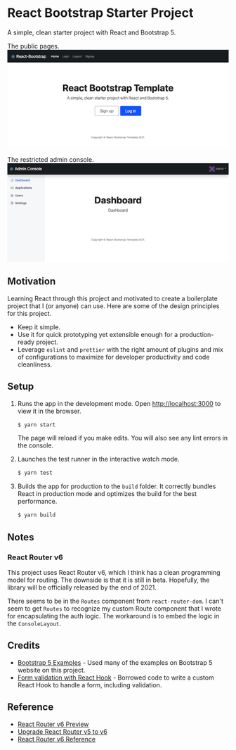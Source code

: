 # React Bootstrap Starter Project

A simple, clean starter project with React and Bootstrap 5.

The public pages.
![Screenshot of a public page](screenshot_public.png)

The restricted admin console.
![Screenshot of the admin console](screenshot_console.png)

## Motivation

Learning React through this project and motivated to create a boilerplate project that I (or anyone) can use. Here are some of the design principles for this project.

* Keep it simple.
* Use it for quick prototyping yet extensible enough for a production-ready project.
* Leverage `eslint` and `prettier` with the right amount of plugins and mix of configurations to maximize for developer productivity and code cleanliness.

## Setup

1. Runs the app in the development mode. Open [http://localhost:3000](http://localhost:3000) to view it in the browser.

   ```bash
   $ yarn start
   ```

   The page will reload if you make edits. You will also see any lint errors in the console.

1. Launches the test runner in the interactive watch mode.

   ```bash
   $ yarn test
   ```

1. Builds the app for production to the `build` folder. It correctly bundles React in production mode and optimizes the build for the best performance.

   ```bash
   $ yarn build
   ```

## Notes

### React Router v6

This project uses React Router v6, which I think has a clean programming model for routing. The downside is that it is still in beta. Hopefully, the library will be officially released by the end of 2021.

There seems to be in the `Routes` component from `react-router-dom`. I can't seem to get `Routes` to recognize my custom Route component that I wrote for encapsulating the auth logic. The workaround is to embed the logic in the `ConsoleLayout`.

## Credits

* [Bootstrap 5 Examples](https://getbootstrap.com/docs/5.1/examples) - Used many of the examples on Bootstrap 5 website on this project.
* [Form validation with React Hook](https://felixgerschau.com/react-hooks-form-validation-typescript/) - Borrowed code to write a custom React Hook to handle a form, including validation.

## Reference

* [React Router v6 Preview](https://reacttraining.com/blog/react-router-v6-pre/)
* [Upgrade React Router v5 to v6](https://morioh.com/p/995f1244f33b)
* [React Router v6 Reference](https://github.com/remix-run/react-router/blob/c13b66939ef48eacf7067f7aec4752777be8b17c/docs/api-reference.md)
